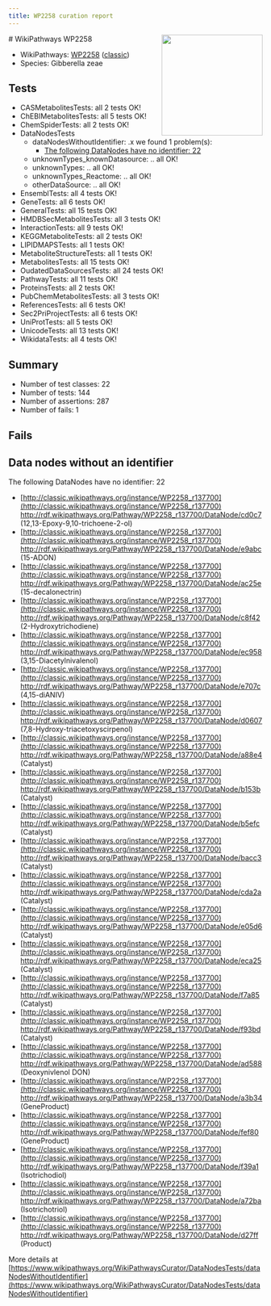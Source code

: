 ```yaml
---
title: WP2258 curation report
---
```


<img style="float: right; width: 200px" src="https://upload.wikimedia.org/wikipedia/commons/thumb/8/83/Wplogo_with_text_500.png/640px-Wplogo_with_text_500.png" />
# WikiPathways WP2258

* WikiPathways: [WP2258](https://wikipathways.org/pathways/WP2258) ([classic](https://classic.wikipathways.org/instance/WP2258))
* Species: Gibberella zeae
## Tests
* CASMetabolitesTests: all 2 tests OK!
* ChEBIMetabolitesTests: all 5 tests OK!
* ChemSpiderTests: all 2 tests OK!
* DataNodesTests
    * dataNodesWithoutIdentifier: .x we found 1 problem(s):
        * [The following DataNodes have no identifier: 22](#8792c4b1)
    * unknownTypes_knownDatasource: .. all OK!
    * unknownTypes: .. all OK!
    * unknownTypes_Reactome: .. all OK!
    * otherDataSource: .. all OK!
* EnsemblTests: all 4 tests OK!
* GeneTests: all 6 tests OK!
* GeneralTests: all 15 tests OK!
* HMDBSecMetabolitesTests: all 3 tests OK!
* InteractionTests: all 9 tests OK!
* KEGGMetaboliteTests: all 2 tests OK!
* LIPIDMAPSTests: all 1 tests OK!
* MetaboliteStructureTests: all 1 tests OK!
* MetabolitesTests: all 15 tests OK!
* OudatedDataSourcesTests: all 24 tests OK!
* PathwayTests: all 11 tests OK!
* ProteinsTests: all 2 tests OK!
* PubChemMetabolitesTests: all 3 tests OK!
* ReferencesTests: all 6 tests OK!
* Sec2PriProjectTests: all 6 tests OK!
* UniProtTests: all 5 tests OK!
* UnicodeTests: all 13 tests OK!
* WikidataTests: all 4 tests OK!


## Summary

* Number of test classes: 22
* Number of tests: 144
* Number of assertions: 287
* Number of fails: 1

## Fails

<a name="8792c4b1" />

## Data nodes without an identifier

The following DataNodes have no identifier: 22

* [http://classic.wikipathways.org/instance/WP2258_r137700](http://classic.wikipathways.org/instance/WP2258_r137700) http://rdf.wikipathways.org/Pathway/WP2258_r137700/DataNode/cd0c7 (12,13-Epoxy-9,10-trichoene-2-ol)
* [http://classic.wikipathways.org/instance/WP2258_r137700](http://classic.wikipathways.org/instance/WP2258_r137700) http://rdf.wikipathways.org/Pathway/WP2258_r137700/DataNode/e9abc (15-ADON)
* [http://classic.wikipathways.org/instance/WP2258_r137700](http://classic.wikipathways.org/instance/WP2258_r137700) http://rdf.wikipathways.org/Pathway/WP2258_r137700/DataNode/ac25e (15-decalonectrin)
* [http://classic.wikipathways.org/instance/WP2258_r137700](http://classic.wikipathways.org/instance/WP2258_r137700) http://rdf.wikipathways.org/Pathway/WP2258_r137700/DataNode/c8f42 (2-Hydroxytrichodiene)
* [http://classic.wikipathways.org/instance/WP2258_r137700](http://classic.wikipathways.org/instance/WP2258_r137700) http://rdf.wikipathways.org/Pathway/WP2258_r137700/DataNode/ec958 (3,15-Diacetylnivalenol)
* [http://classic.wikipathways.org/instance/WP2258_r137700](http://classic.wikipathways.org/instance/WP2258_r137700) http://rdf.wikipathways.org/Pathway/WP2258_r137700/DataNode/e707c (4,15-diANIV)
* [http://classic.wikipathways.org/instance/WP2258_r137700](http://classic.wikipathways.org/instance/WP2258_r137700) http://rdf.wikipathways.org/Pathway/WP2258_r137700/DataNode/d0607 (7,8-Hydroxy-triacetoxyscirpenol)
* [http://classic.wikipathways.org/instance/WP2258_r137700](http://classic.wikipathways.org/instance/WP2258_r137700) http://rdf.wikipathways.org/Pathway/WP2258_r137700/DataNode/a88e4 (Catalyst)
* [http://classic.wikipathways.org/instance/WP2258_r137700](http://classic.wikipathways.org/instance/WP2258_r137700) http://rdf.wikipathways.org/Pathway/WP2258_r137700/DataNode/b153b (Catalyst)
* [http://classic.wikipathways.org/instance/WP2258_r137700](http://classic.wikipathways.org/instance/WP2258_r137700) http://rdf.wikipathways.org/Pathway/WP2258_r137700/DataNode/b5efc (Catalyst)
* [http://classic.wikipathways.org/instance/WP2258_r137700](http://classic.wikipathways.org/instance/WP2258_r137700) http://rdf.wikipathways.org/Pathway/WP2258_r137700/DataNode/bacc3 (Catalyst)
* [http://classic.wikipathways.org/instance/WP2258_r137700](http://classic.wikipathways.org/instance/WP2258_r137700) http://rdf.wikipathways.org/Pathway/WP2258_r137700/DataNode/cda2a (Catalyst)
* [http://classic.wikipathways.org/instance/WP2258_r137700](http://classic.wikipathways.org/instance/WP2258_r137700) http://rdf.wikipathways.org/Pathway/WP2258_r137700/DataNode/e05d6 (Catalyst)
* [http://classic.wikipathways.org/instance/WP2258_r137700](http://classic.wikipathways.org/instance/WP2258_r137700) http://rdf.wikipathways.org/Pathway/WP2258_r137700/DataNode/eca25 (Catalyst)
* [http://classic.wikipathways.org/instance/WP2258_r137700](http://classic.wikipathways.org/instance/WP2258_r137700) http://rdf.wikipathways.org/Pathway/WP2258_r137700/DataNode/f7a85 (Catalyst)
* [http://classic.wikipathways.org/instance/WP2258_r137700](http://classic.wikipathways.org/instance/WP2258_r137700) http://rdf.wikipathways.org/Pathway/WP2258_r137700/DataNode/f93bd (Catalyst)
* [http://classic.wikipathways.org/instance/WP2258_r137700](http://classic.wikipathways.org/instance/WP2258_r137700) http://rdf.wikipathways.org/Pathway/WP2258_r137700/DataNode/ad588 (Deoxynivlenol
DON)
* [http://classic.wikipathways.org/instance/WP2258_r137700](http://classic.wikipathways.org/instance/WP2258_r137700) http://rdf.wikipathways.org/Pathway/WP2258_r137700/DataNode/a3b34 (GeneProduct)
* [http://classic.wikipathways.org/instance/WP2258_r137700](http://classic.wikipathways.org/instance/WP2258_r137700) http://rdf.wikipathways.org/Pathway/WP2258_r137700/DataNode/fef80 (GeneProduct)
* [http://classic.wikipathways.org/instance/WP2258_r137700](http://classic.wikipathways.org/instance/WP2258_r137700) http://rdf.wikipathways.org/Pathway/WP2258_r137700/DataNode/f39a1 (Isotrichodiol)
* [http://classic.wikipathways.org/instance/WP2258_r137700](http://classic.wikipathways.org/instance/WP2258_r137700) http://rdf.wikipathways.org/Pathway/WP2258_r137700/DataNode/a72ba (Isotrichotriol)
* [http://classic.wikipathways.org/instance/WP2258_r137700](http://classic.wikipathways.org/instance/WP2258_r137700) http://rdf.wikipathways.org/Pathway/WP2258_r137700/DataNode/d27ff (Product)


More details at [https://www.wikipathways.org/WikiPathwaysCurator/DataNodesTests/dataNodesWithoutIdentifier](https://www.wikipathways.org/WikiPathwaysCurator/DataNodesTests/dataNodesWithoutIdentifier)

